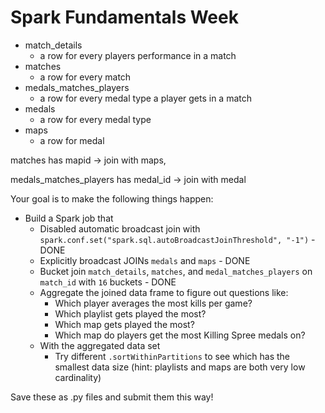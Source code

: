 # Spark Fundamentals Week

- match_details
  - a row for every players performance in a match
- matches
  - a row for every match
- medals_matches_players
  - a row for every medal type a player gets in a match
- medals
  - a row for every medal type
- maps
  - a row for medal

matches has mapid -> join with maps,

medals_matches_players has medal_id -> join with medal

Your goal is to make the following things happen:

- Build a Spark job that
  - Disabled automatic broadcast join with `spark.conf.set("spark.sql.autoBroadcastJoinThreshold", "-1")` - DONE
  - Explicitly broadcast JOINs `medals` and `maps`  - DONE
  - Bucket join `match_details`, `matches`, and `medal_matches_players` on `match_id` with `16` buckets - DONE
  - Aggregate the joined data frame to figure out questions like:
    - Which player averages the most kills per game?
    - Which playlist gets played the most?
    - Which map gets played the most?
    - Which map do players get the most Killing Spree medals on?
  - With the aggregated data set
    - Try different `.sortWithinPartitions` to see which has the smallest data size (hint: playlists and maps are both very low cardinality)

Save these as .py files and submit them this way!
